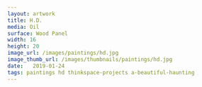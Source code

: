 ```yaml
---
layout: artwork
title: H.D.
media: Oil
surface: Wood Panel
width: 16
height: 20
image_url: /images/paintings/hd.jpg
image_thumb_url: /images/thumbnails/paintings/hd.jpg
date:   2019-01-24
tags: paintings hd thinkspace-projects a-beautiful-haunting
---
```


